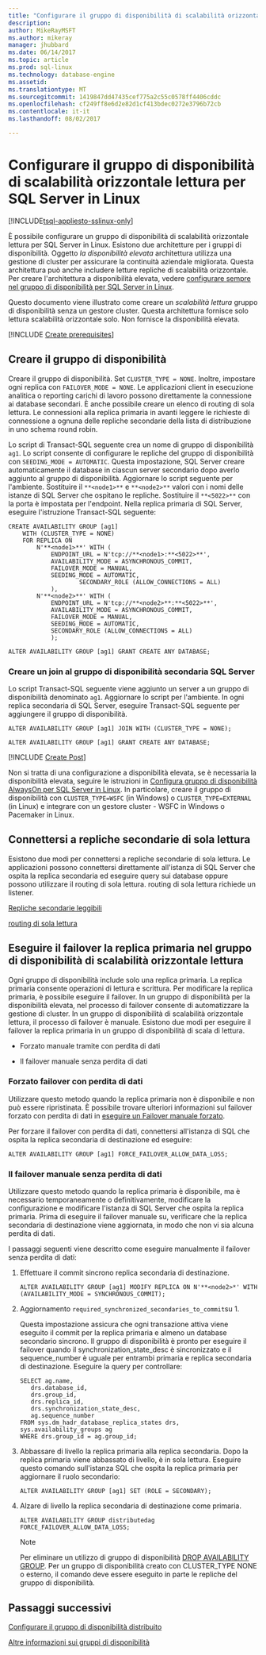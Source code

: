 ```yaml
---
title: "Configurare il gruppo di disponibilità di scalabilità orizzontale lettura per SQL Server in Linux | Documenti Microsoft"
description: 
author: MikeRayMSFT
ms.author: mikeray
manager: jhubbard
ms.date: 06/14/2017
ms.topic: article
ms.prod: sql-linux
ms.technology: database-engine
ms.assetid: 
ms.translationtype: MT
ms.sourcegitcommit: 1419847dd47435cef775a2c55c0578ff4406cddc
ms.openlocfilehash: cf249ff8e6d2e82d1cf413bdec0272e3796b72cb
ms.contentlocale: it-it
ms.lasthandoff: 08/02/2017

---
```

# <a name="configure-read-scale-out-availability-group-for-sql-server-on-linux"></a>Configurare il gruppo di disponibilità di scalabilità orizzontale lettura per SQL Server in Linux

[!INCLUDE[tsql-appliesto-sslinux-only](../../docs/includes/tsql-appliesto-sslinux-only.md)]

È possibile configurare un gruppo di disponibilità di scalabilità orizzontale lettura per SQL Server in Linux. Esistono due architetture per i gruppi di disponibilità. Oggetto *la disponibilità elevata* architettura utilizza una gestione di cluster per assicurare la continuità aziendale migliorata. Questa architettura può anche includere letture repliche di scalabilità orizzontale. Per creare l'architettura a disponibilità elevata, vedere [configurare sempre nel gruppo di disponibilità per SQL Server in Linux](sql-server-linux-availability-group-configure-ha.md).

Questo documento viene illustrato come creare un *scalabilità lettura* gruppo di disponibilità senza un gestore cluster. Questa architettura fornisce solo lettura scalabilità orizzontale solo. Non fornisce la disponibilità elevata.

[!INCLUDE [Create prerequisites](../includes/ss-linux-cluster-availability-group-create-prereq.md)]

## <a name="create-the-availability-group"></a>Creare il gruppo di disponibilità

Creare il gruppo di disponibilità. Set `CLUSTER_TYPE = NONE`. Inoltre, impostare ogni replica con `FAILOVER_MODE = NONE`. Le applicazioni client in esecuzione analitica o reporting carichi di lavoro possono direttamente la connessione ai database secondari. È anche possibile creare un elenco di routing di sola lettura. Le connessioni alla replica primaria in avanti leggere le richieste di connessione a ognuna delle repliche secondarie della lista di distribuzione in uno schema round robin.

Lo script di Transact-SQL seguente crea un nome di gruppo di disponibilità `ag1`. Lo script consente di configurare le repliche del gruppo di disponibilità con `SEEDING_MODE = AUTOMATIC`. Questa impostazione, SQL Server creare automaticamente il database in ciascun server secondario dopo averlo aggiunto al gruppo di disponibilità. Aggiornare lo script seguente per l'ambiente. Sostituire il `**<node1>**` e `**<node2>**` valori con i nomi delle istanze di SQL Server che ospitano le repliche. Sostituire il `**<5022>**` con la porta è impostata per l'endpoint. Nella replica primaria di SQL Server, eseguire l'istruzione Transact-SQL seguente:

```Transact-SQL
CREATE AVAILABILITY GROUP [ag1]
    WITH (CLUSTER_TYPE = NONE)
    FOR REPLICA ON
        N'**<node1>**' WITH (
            ENDPOINT_URL = N'tcp://**<node1>:**<5022>**',
            AVAILABILITY_MODE = ASYNCHRONOUS_COMMIT,
            FAILOVER_MODE = MANUAL,
            SEEDING_MODE = AUTOMATIC,
                    SECONDARY_ROLE (ALLOW_CONNECTIONS = ALL)
            ),
        N'**<node2>**' WITH ( 
            ENDPOINT_URL = N'tcp://**<node2>**:**<5022>**', 
            AVAILABILITY_MODE = ASYNCHRONOUS_COMMIT,
            FAILOVER_MODE = MANUAL,
            SEEDING_MODE = AUTOMATIC,
            SECONDARY_ROLE (ALLOW_CONNECTIONS = ALL)
            );
        
ALTER AVAILABILITY GROUP [ag1] GRANT CREATE ANY DATABASE;
```

### <a name="join-secondary-sql-servers-to-the-availability-group"></a>Creare un join al gruppo di disponibilità secondaria SQL Server

Lo script Transact-SQL seguente viene aggiunto un server a un gruppo di disponibilità denominato `ag1`. Aggiornare lo script per l'ambiente. In ogni replica secondaria di SQL Server, eseguire Transact-SQL seguente per aggiungere il gruppo di disponibilità.

```Transact-SQL
ALTER AVAILABILITY GROUP [ag1] JOIN WITH (CLUSTER_TYPE = NONE);
         
ALTER AVAILABILITY GROUP [ag1] GRANT CREATE ANY DATABASE;
```

[!INCLUDE [Create Post](../includes/ss-linux-cluster-availability-group-create-post.md)]

Non si tratta di una configurazione a disponibilità elevata, se è necessaria la disponibilità elevata, seguire le istruzioni in [Configura gruppo di disponibilità AlwaysOn per SQL Server in Linux](sql-server-linux-availability-group-configure-ha.md). In particolare, creare il gruppo di disponibilità con `CLUSTER_TYPE=WSFC` (in Windows) o `CLUSTER_TYPE=EXTERNAL` (in Linux) e integrare con un gestore cluster - WSFC in Windows o Pacemaker in Linux.

## <a name="connect-to-read-only-secondary-replicas"></a>Connettersi a repliche secondarie di sola lettura

Esistono due modi per connettersi a repliche secondarie di sola lettura. Le applicazioni possono connettersi direttamente all'istanza di SQL Server che ospita la replica secondaria ed eseguire query sui database oppure possono utilizzare il routing di sola lettura. routing di sola lettura richiede un listener.

[Repliche secondarie leggibili](../database-engine/availability-groups/windows/active-secondaries-readable-secondary-replicas-always-on-availability-groups.md)

[routing di sola lettura](../database-engine/availability-groups/windows/listeners-client-connectivity-application-failover.md#ConnectToSecondary)

## <a name="fail-over-primary-replica-on-read-scale-out-availability-group"></a>Eseguire il failover la replica primaria nel gruppo di disponibilità di scalabilità orizzontale lettura

Ogni gruppo di disponibilità include solo una replica primaria. La replica primaria consente operazioni di lettura e scrittura. Per modificare la replica primaria, è possibile eseguire il failover. In un gruppo di disponibilità per la disponibilità elevata, nel processo di failover consente di automatizzare la gestione di cluster. In un gruppo di disponibilità di scalabilità orizzontale lettura, il processo di failover è manuale. Esistono due modi per eseguire il failover la replica primaria in un gruppo di disponibilità di scala di lettura.

- Forzato manuale tramite con perdita di dati

- Il failover manuale senza perdita di dati

### <a name="forced-fail-over-with-data-loss"></a>Forzato failover con perdita di dati

Utilizzare questo metodo quando la replica primaria non è disponibile e non può essere ripristinata. È possibile trovare ulteriori informazioni sul failover forzato con perdita di dati in [eseguire un Failover manuale forzato](../database-engine/availability-groups/windows/perform-a-forced-manual-failover-of-an-availability-group-sql-server.md).

Per forzare il failover con perdita di dati, connettersi all'istanza di SQL che ospita la replica secondaria di destinazione ed eseguire:
```Transact-SQL
ALTER AVAILABILITY GROUP [ag1] FORCE_FAILOVER_ALLOW_DATA_LOSS;
```

### <a name="manual-fail-over-without-data-loss"></a>Il failover manuale senza perdita di dati

Utilizzare questo metodo quando la replica primaria è disponibile, ma è necessario temporaneamente o definitivamente, modificare la configurazione e modificare l'istanza di SQL Server che ospita la replica primaria. Prima di eseguire il failover manuale su, verificare che la replica secondaria di destinazione viene aggiornata, in modo che non vi sia alcuna perdita di dati. 

I passaggi seguenti viene descritto come eseguire manualmente il failover senza perdita di dati:

1. Effettuare il commit sincrono replica secondaria di destinazione.

   ```Transact-SQL
   ALTER AVAILABILITY GROUP [ag1] MODIFY REPLICA ON N'**<node2>*' WITH (AVAILABILITY_MODE = SYNCHRONOUS_COMMIT);
   ```
1. Aggiornamento `required_synchronized_secondaries_to_commit`su 1.

   Questa impostazione assicura che ogni transazione attiva viene eseguito il commit per la replica primaria e almeno un database secondario sincrono. Il gruppo di disponibilità è pronto per eseguire il failover quando il synchronization_state_desc è sincronizzato e il sequence_number è uguale per entrambi primaria e replica secondaria di destinazione. Eseguire la query per controllare:

   ```Transact-SQL
   SELECT ag.name, 
      drs.database_id, 
      drs.group_id, 
      drs.replica_id, 
      drs.synchronization_state_desc, 
      ag.sequence_number
   FROM sys.dm_hadr_database_replica_states drs, sys.availability_groups ag
   WHERE drs.group_id = ag.group_id; 
   ```

1. Abbassare di livello la replica primaria alla replica secondaria. Dopo la replica primaria viene abbassato di livello, è in sola lettura. Eseguire questo comando sull'istanza SQL che ospita la replica primaria per aggiornare il ruolo secondario:

   ```Transact-SQL
   ALTER AVAILABILITY GROUP [ag1] SET (ROLE = SECONDARY); 
   ```

1. Alzare di livello la replica secondaria di destinazione come primaria. 

   ```Transact-SQL
   ALTER AVAILABILITY GROUP distributedag FORCE_FAILOVER_ALLOW_DATA_LOSS; 
   ```  

   > [!NOTE] 
   > Per eliminare un utilizzo di gruppo di disponibilità [DROP AVAILABILITY GROUP](https://docs.microsoft.com/en-us/sql/t-sql/statements/drop-availability-group-transact-sql). Per un gruppo di disponibilità creato con CLUSTER_TYPE NONE o esterno, il comando deve essere eseguito in parte le repliche del gruppo di disponibilità.

## <a name="next-steps"></a>Passaggi successivi

[Configurare il gruppo di disponibilità distribuito](..\database-engine\availability-groups\windows\distributed-availability-groups-always-on-availability-groups.md)

[Altre informazioni sui gruppi di disponibilità](..\database-engine\availability-groups\windows\overview-of-always-on-availability-groups-sql-server.md)


